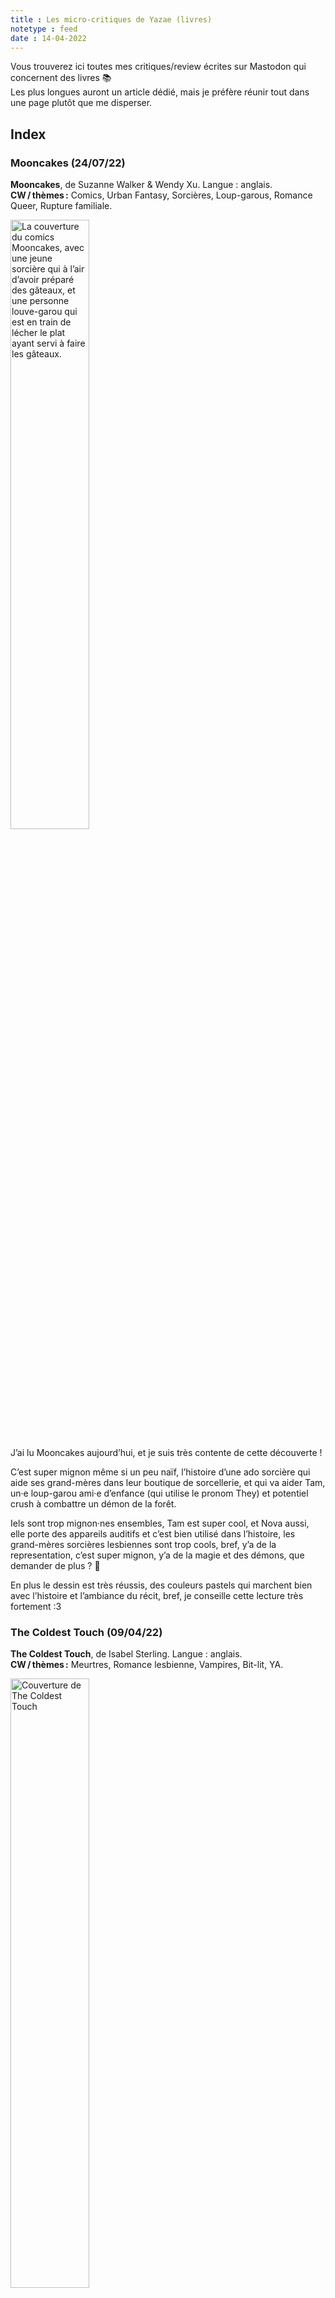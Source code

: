 ```yaml
---
title : Les micro-critiques de Yazae (livres)
notetype : feed
date : 14-04-2022
---
```

Vous trouverez ici toutes mes critiques/review écrites sur Mastodon qui concernent des livres 📚  
Les plus longues auront un article dédié, mais je préfère réunir tout dans une page plutôt que me disperser.

## Index


### Mooncakes (24/07/22)
**Mooncakes**, de Suzanne Walker & Wendy Xu.  Langue : anglais.  
**CW / thèmes :** Comics, Urban Fantasy, Sorcières, Loup-garous, Romance Queer, Rupture familiale.

<img src="../assets/img/critiques/mooncakes_cover.jpg" alt="La couverture du comics Mooncakes, avec une jeune sorcière qui à l’air d’avoir préparé des gâteaux, et une personne louve-garou qui est en train de lécher le plat ayant servi à faire les gâteaux." width="50%"/>

J’ai lu Mooncakes aujourd’hui, et je suis très contente de cette découverte !

C’est super mignon même si un peu naïf, l’histoire d’une ado sorcière qui aide ses grand-mères dans leur boutique de sorcellerie, et qui va aider Tam, un·e loup-garou ami·e d’enfance (qui utilise le pronom They) et potentiel crush à combattre un démon de la forêt.

Iels sont trop mignon·nes ensembles, Tam est super cool, et Nova aussi, elle porte des appareils auditifs et c’est bien utilisé dans l’histoire, les grand-mères sorcières lesbiennes sont trop cools, bref, y’a de la representation, c’est super mignon, y’a de la magie et des démons, que demander de plus ? 🥰

En plus le dessin est très réussis, des couleurs pastels qui marchent bien avec l’histoire et l’ambiance du récit, bref, je conseille cette lecture très fortement :3

### The Coldest Touch (09/04/22)
**The Coldest Touch**, de Isabel Sterling. Langue : anglais.  
**CW / thèmes :** Meurtres, Romance lesbienne, Vampires, Bit-lit, YA.

<img src="../assets/img/critiques/the-coldest-touch_cover.jpg" alt="Couverture de The Coldest Touch" width="50%"/>

J'ai terminé The Coldest Touch, et j'avoue que je suis déçue, un manque de cohérence du début à la fin, des enjeux beaucoup trop importants pour des ados immatures as fuck (surtout Claire, insupportable), des fils d'intrigue non résolus comme si on les avait oubliés, bref c'était vraiment pas terrible, j'ai lu des fanfics/bouquins amateurs mieux écris.

On parle d'un 'twilight lesbien' sur Goodread mais la vérité c'est que Twilight est bien mieux écris en comparaison !🤷‍♀️

J'ai pas réussi à croire à l'univers posé, et ça m'arrive rarement dans mes lectures... Pourtant y'a un personnage trop cool qui utilise le pronom They, c'est bien une romance lesbienne avec des vampire, mais voilà, je ne le conseille pas ^^'

### The Queen and the Woodborn (25/06/21)
**The Queen and the Woodborn**, de Shiniez. Langue : anglais.  
**CW / thèmes :** Webtoon, Fantasy médiévale, Romance lesbienne.

<img src="../assets/img/critiques/the-queen-and-the-woodborn_cover.jpg" alt="Couverture de The Queen and the Woodborn" width="40%"/>

Bonjour, je ne vous ai pas encore parlé de The Queen and the Woodborn, une des nouvelles œuvre de Shiniez (Sunstone)?

On est dans une fantasy médiévale assez classique : c'est l'histoire d'une reine et d'une mère, qui, pour sauver son fils va s'aventurer dans une forêt mythique et interdite, quitte à mettre en danger son âme. Elle y rencontre une (très belle) sorcière, qui va lui sauver la mise, mais qui attends peut-être quelque chose d'elle en retour...

Le début d'une romance tragique ? quelque chose de plus léger ? de plus épique ? Aucune idée ! L'histoire ne fait pour le moment que 5 chapitres et l'auteur prends beaucoup de temps sur le rythme de sorties.

Mais, comme d'hab, de très beaux dessins, des personnage bien écris, une narration un poil trop verbeuse, en tout cas les ingrédient sont là et la potion semble fonctionner :)

Tout comme Sunstone, on semble se diriger vers une romance lesbienne,  écrite donc par un mec cis, mais si c'est du niveau de cette dernière, je signe !!

Pour le moment, ça n'existe qu'en anglais, sur Webtoon, mais ça vaut déjà le coup (ce dernier chapitre 😍)

[Vous pouvez le lire sur Webtoon ici.](https://www.webtoons.com/en/challenge/the-queen-and-the-woodborn/list?title_no=502306)

### Kushiel (06/06/21)
**Kushiel**, de Jacqueline Carey. Langue : anglais mais une très bonne traduction française.  
**Thèmes :** Fantasy, BDSM, TDS, Bisexusalité, Polyamour.  
**CW :** Viol, torture, traite d'être humains, même si rien n'est gratuit.

<img src="../assets/img/critiques/kushiel_cover.jpg" alt="Couverture de Kushiel tome 1 - La Marque" width="50%"/>

Vu qu'on parle de Kushiel, c'est une série très complexe à pitcher, mais bon, on va essayer quand même o/

C'est une série d'heroïc fantasy, en trois (gros) tomes, qui prends place dans une sorte de France fantasmée, dans une époque proche de la renaissance. Les habitants de ce pays ont le sang des déesses / dieux de l'amour dans les veines, et sont donc réputés pour leur beauté et leur sensualité ^^

La mythologie du pays où ça se passe est basée sur les différentes formes d'amour / de sexe, une sorte de jésus (Élua, ici) et ses apôtres qui prôneraient chacun·e leur forme d'amour comme dogme principal. Élua lui-même n'ayant qu'un principe : "Aime comme tu l'entends".

Par exemple, tu as une des déesse (Naamah) qui a choisis d'offrir son corps à des gens lors de leur périple, pour résoudre des situation - allégorie explicite de la prostitution - un des apôtres qui était un ange punisseur qui aimait les victimes de ses punissions (Kushiel) - allégorie explicite du SM - Cassiel, qui est une sorte d'allégorie de l'amour platonique etc…

Et donc, l'héroïne, Phèdre, est une élue de Kushiel, ce qui signifie qu'elle trouve la jouissance dans la douleur. Elle est élevée par des prêtresses de Naamah - donc, de la prostitution institutionnalisée, glorifiée par un culte - , va être repérée par un noble, et sera formée à l'espionnage et à la politique. Au cours de ses missions d'espionnage, elle va finir par tomber sur un secret pouvant changer le futur du royaume, et c'est ainsi qu'une grande épopée commence...

———

Phèdre est donc une héroïne TDS, soumise et masochiste, bi et poly accessoirement, qui est très intelligente et incroyablement badass, et qui va résoudre les situations par sa ruse, ses connaissances et son courage, principalement.

L'intrigue est en outre marquée par sa relation complexe avec Mélisande, une femme très dangereuse qui, je dois le dire, a peuplé mon imaginaire érotique pendant des années x)
L'histoire est sous-tendue par cette phrase : «Qui se soumet n'est pas toujours faible».

Franchement, que dire de plus ? C'est une œuvre incroyablement queer, dans beaucoup de sens du terme.

Alors, ça repose aussi sur beaucoup de clichés/stéréotypes, ça joue même dessus explicitement, en allant jusqu'à nommer l'héroïne comme la figure tragique par excellence, mais honnêtement, c'est très bien utilisé, et à la lecture de l'ensemble, le message qui est transmis est positif et libérateur.

Et enfin, le style est très loin d'être en reste, c'est vraiment super travaillé, la traduction est très réussie… C'est un livre qui fait partie de mes coups de cœur inconditionnels, donc bon, je ne peut que vous le conseiller :3

Dans les points négatifs, je regrette qu'il y ait trop peu de romance lesbienne, et je dois dire que ses ship hétéros m'intéressent peu (après, ce n'est pas le centre de l'histoire du tout).

On peu aussi regretter le fait que dans une société où la bisexualité est censée être 'normale', ce soit toujours le couple hétero qui domine.

Par ailleurs, c'est pas là que vous trouverez de bonnes représentations racisée, ou même pauvre à priori, on reste sur des intrigues de cours et c'est très blanc ^^'

Ah, et pleins de TW sur le troisième tome (viol, dont sur enfants, torture, pleins de trucs) , c'est très très sombre, les 3 tomes sont relativement indépendants donc c'est pas nécessaire si vous le sentez pas !

Voilou voilou, j'en avait pas encore parlé par ici donc ça me semblait nécessaire hihi, désolée pour la longueur 😇

### Mes ruptures avec Laura Dean (24/08/20)
**Mes ruptures avec Laura Dean**, de Mariko Tamaki et Rosemary Valero-O'Connell  
**CW / thèmes :** Comics, Relation toxique, Relation lesbienne, Personnages queers  

<img src="../assets/img/critiques/laura-dean_cover.jpg" alt="Couverture de Mes ruptures avec Laura Dean" width="50%"/>

L'héroïne est sous l'emprise de la belle et populaire Laura Dean, qui pourtant la traite comme un mouchoir usagé et la jette à la moindre occasion.

On la suis donc dans son cheminement et ses difficultés à sortir de cette relation qui l'étouffe et dégrade ses rapports avec ses proches.

La bichromie utilisée donne un effet presque éthéré, réflexif au dessin de Valero-O'Connell, qui sers bien le récit.

Outre le sujet qui me semble intéressant à traiter, la force du titre repose aussi sur la belle galerie de personnages qui entourent l'héroïne et la soutiennent malgré ses difficultés à sortir de cette relation :)

Intéressant et actuel !

-----

Édité le 27-07-22.   
Tags : Livres
